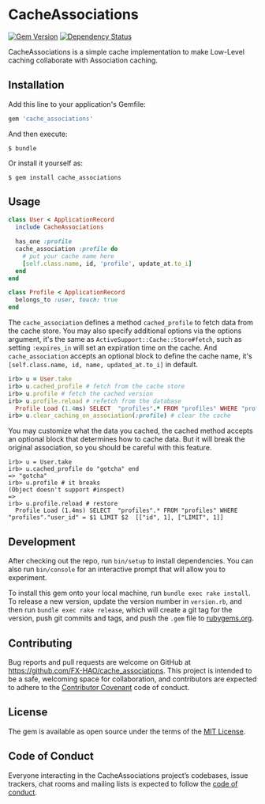 # CacheAssociations
[![Gem Version](https://badge.fury.io/rb/cache_associations.svg)](https://badge.fury.io/rb/cache_associations)
[![Dependency Status](https://gemnasium.com/badges/github.com/FX-HAO/cache_associations.svg)](https://gemnasium.com/github.com/FX-HAO/cache_associations)

CacheAssociations is a simple cache implementation to make Low-Level caching collaborate with Association caching.


## Installation

Add this line to your application's Gemfile:

```ruby
gem 'cache_associations'
```

And then execute:

    $ bundle

Or install it yourself as:

    $ gem install cache_associations

## Usage

```ruby
class User < ApplicationRecord
  include CacheAssociations

  has_one :profile
  cache_association :profile do 
    # put your cache name here
    [self.class.name, id, 'profile', update_at.to_i]
  end
end

class Profile < ApplicationRecord
  belongs_to :user, touch: true
end
```

The `cache_association` defines a method `cached_profile` to fetch data from the cache store.
You may also specify additional options via the options argument, it's the same as `ActiveSupport::Cache::Store#fetch`, 
such as setting `:expires_in` will set an expiration time on the cache.
And `cache_association` accepts an optional block to define the cache name, it's `[self.class.name, id, name, updated_at.to_i]` in default.

```ruby
irb> u = User.take
irb> u.cached_profile # fetch from the cache store
irb> u.profile # fetch the cached version
irb> u.profile.reload # refetch from the database
  Profile Load (1.4ms) SELECT  "profiles".* FROM "profiles" WHERE "profiles"."user_id" = $1 LIMIT $2  [["id", 1], ["LIMIT", 1]]
irb> u.clear_caching_on_association(:profile) # clear the cache
```

You may customize what the data you cached, the cached method accepts an optional block that determines how to cache data. 
But it will break the original association, so you should be careful with this feature.

```
irb> u = User.take
irb> u.cached_profile do "gotcha" end
=> "gotcha"
irb> u.profile # it breaks
(Object doesn't support #inspect)
=> 
irb> u.profile.reload # restore
  Profile Load (1.4ms) SELECT  "profiles".* FROM "profiles" WHERE "profiles"."user_id" = $1 LIMIT $2  [["id", 1], ["LIMIT", 1]]
```

## Development

After checking out the repo, run `bin/setup` to install dependencies. You can also run `bin/console` for an interactive prompt that will allow you to experiment.

To install this gem onto your local machine, run `bundle exec rake install`. To release a new version, update the version number in `version.rb`, and then run `bundle exec rake release`, which will create a git tag for the version, push git commits and tags, and push the `.gem` file to [rubygems.org](https://rubygems.org).

## Contributing

Bug reports and pull requests are welcome on GitHub at https://github.com/FX-HAO/cache_associations. This project is intended to be a safe, welcoming space for collaboration, and contributors are expected to adhere to the [Contributor Covenant](http://contributor-covenant.org) code of conduct.

## License

The gem is available as open source under the terms of the [MIT License](http://opensource.org/licenses/MIT).

## Code of Conduct

Everyone interacting in the CacheAssociations project’s codebases, issue trackers, chat rooms and mailing lists is expected to follow the [code of conduct](https://github.com/[USERNAME]/cache_associations/blob/master/CODE_OF_CONDUCT.md).
